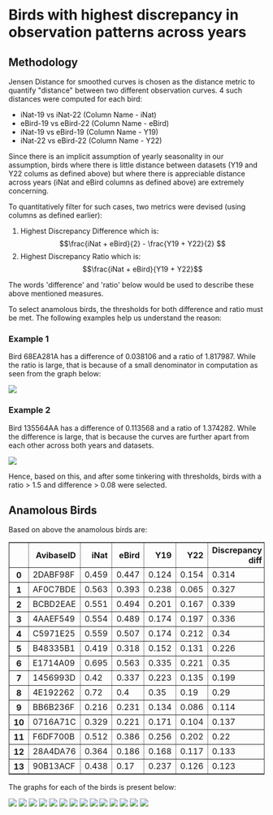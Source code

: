 # Birds with highest discrepancy in observation patterns across years

## Methodology
Jensen Distance for smoothed curves is chosen as the distance metric to quantify "distance" between two different observation curves. 4 such distances were computed for each bird:
- iNat-19 vs iNat-22 (Column Name - iNat)
- eBird-19 vs eBird-22 (Column Name - eBird)
- iNat-19 vs eBird-19 (Column Name - Y19)
- iNat-22 vs eBird-22 (Column Name - Y22)

Since there is an implicit assumption of yearly seasonality in our assumption, birds where there is little distance between datasets (Y19 and Y22 colums as defined above) but where there is appreciable distance across years (iNat and eBird columns as defined above) are extremely concerning.

To quantitatively filter for such cases, two metrics were devised (using columns as defined earlier):
1. Highest Discrepancy Difference which is: 
    $$\frac{iNat + eBird}{2} - \frac{Y19 + Y22}{2} $$
2. Highest Discrepancy Ratio which is: 
    $$\frac{iNat + eBird}{Y19 + Y22}$$

The words 'difference' and 'ratio' below would be used to describe these above mentioned measures.

To select anamolous birds, the thresholds for both difference and ratio must be met. The following examples help us understand the reason:

### Example 1
Bird 68EA281A has a difference of 0.038106 and a ratio of 1.817987. While the ratio is large, that is because of a small denominator in computation as seen from the graph below:

![](/Users/devendragovil/AllClassesMaterial/RA_Func/explorations_func_data/notebook_meeting/birds_graphs/output_68EA281A.png)

### Example 2
Bird 135564AA has a difference of 0.113568 and a ratio of 1.374282. While the difference is large, that is because the curves are further apart from each other across both years and datasets.

![](/Users/devendragovil/AllClassesMaterial/RA_Func/explorations_func_data/notebook_meeting/birds_graphs/output_135564AA.png)

Hence, based on this, and after some tinkering with thresholds, birds with a ratio > 1.5 and difference > 0.08 were selected.

## Anamolous Birds



Based on above the anamolous birds are:
<table border="1" class="dataframe">  <thead>    <tr style="text-align: right;">      <th></th>      <th>AvibaseID</th>      <th>iNat</th>      <th>eBird</th>      <th>Y19</th>      <th>Y22</th>      <th>Discrepancy diff</th>      <th>Discrepancy ratio</th>    </tr>  </thead>  <tbody>    <tr>      <th>0</th>      <td>2DABF98F</td>      <td>0.459</td>      <td>0.447</td>      <td>0.124</td>      <td>0.154</td>      <td>0.314</td>      <td>3.267</td>    </tr>    <tr>      <th>1</th>      <td>AF0C7BDE</td>      <td>0.563</td>      <td>0.393</td>      <td>0.238</td>      <td>0.065</td>      <td>0.327</td>      <td>3.154</td>    </tr>    <tr>      <th>2</th>      <td>BCBD2EAE</td>      <td>0.551</td>      <td>0.494</td>      <td>0.201</td>      <td>0.167</td>      <td>0.339</td>      <td>2.838</td>    </tr>    <tr>      <th>3</th>      <td>4AAEF549</td>      <td>0.554</td>      <td>0.489</td>      <td>0.174</td>      <td>0.197</td>      <td>0.336</td>      <td>2.811</td>    </tr>    <tr>      <th>4</th>      <td>C5971E25</td>      <td>0.559</td>      <td>0.507</td>      <td>0.174</td>      <td>0.212</td>      <td>0.34</td>      <td>2.758</td>    </tr>    <tr>      <th>5</th>      <td>B48335B1</td>      <td>0.419</td>      <td>0.318</td>      <td>0.152</td>      <td>0.131</td>      <td>0.226</td>      <td>2.597</td>    </tr>    <tr>      <th>6</th>      <td>E1714A09</td>      <td>0.695</td>      <td>0.563</td>      <td>0.335</td>      <td>0.221</td>      <td>0.35</td>      <td>2.26</td>    </tr>    <tr>      <th>7</th>      <td>1456993D</td>      <td>0.42</td>      <td>0.337</td>      <td>0.223</td>      <td>0.135</td>      <td>0.199</td>      <td>2.109</td>    </tr>    <tr>      <th>8</th>      <td>4E192262</td>      <td>0.72</td>      <td>0.4</td>      <td>0.35</td>      <td>0.19</td>      <td>0.29</td>      <td>2.075</td>    </tr>    <tr>      <th>9</th>      <td>BB6B236F</td>      <td>0.216</td>      <td>0.231</td>      <td>0.134</td>      <td>0.086</td>      <td>0.114</td>      <td>2.038</td>    </tr>    <tr>      <th>10</th>      <td>0716A71C</td>      <td>0.329</td>      <td>0.221</td>      <td>0.171</td>      <td>0.104</td>      <td>0.137</td>      <td>1.999</td>    </tr>    <tr>      <th>11</th>      <td>F6DF700B</td>      <td>0.512</td>      <td>0.386</td>      <td>0.256</td>      <td>0.202</td>      <td>0.22</td>      <td>1.96</td>    </tr>    <tr>      <th>12</th>      <td>28A4DA76</td>      <td>0.364</td>      <td>0.186</td>      <td>0.168</td>      <td>0.117</td>      <td>0.133</td>      <td>1.931</td>    </tr>    <tr>      <th>13</th>      <td>90B13ACF</td>      <td>0.438</td>      <td>0.17</td>      <td>0.237</td>      <td>0.126</td>      <td>0.123</td>      <td>1.678</td>    </tr>  </tbody></table>

The graphs for each of the birds is present below:

![](/Users/devendragovil/AllClassesMaterial/RA_Func/explorations_func_data/notebook_meeting/birds_graphs/output_0_2DABF98F.png)
![](/Users/devendragovil/AllClassesMaterial/RA_Func/explorations_func_data/notebook_meeting/birds_graphs/output_1_AF0C7BDE.png)
![](/Users/devendragovil/AllClassesMaterial/RA_Func/explorations_func_data/notebook_meeting/birds_graphs/output_2_BCBD2EAE.png)
![](/Users/devendragovil/AllClassesMaterial/RA_Func/explorations_func_data/notebook_meeting/birds_graphs/output_3_4AAEF549.png)
![](/Users/devendragovil/AllClassesMaterial/RA_Func/explorations_func_data/notebook_meeting/birds_graphs/output_4_C5971E25.png)
![](/Users/devendragovil/AllClassesMaterial/RA_Func/explorations_func_data/notebook_meeting/birds_graphs/output_5_B48335B1.png)
![](/Users/devendragovil/AllClassesMaterial/RA_Func/explorations_func_data/notebook_meeting/birds_graphs/output_6_E1714A09.png)
![](/Users/devendragovil/AllClassesMaterial/RA_Func/explorations_func_data/notebook_meeting/birds_graphs/output_7_1456993D.png)
![](/Users/devendragovil/AllClassesMaterial/RA_Func/explorations_func_data/notebook_meeting/birds_graphs/output_8_4E192262.png)
![](/Users/devendragovil/AllClassesMaterial/RA_Func/explorations_func_data/notebook_meeting/birds_graphs/output_9_BB6B236F.png)
![](/Users/devendragovil/AllClassesMaterial/RA_Func/explorations_func_data/notebook_meeting/birds_graphs/output_10_0716A71C.png)
![](/Users/devendragovil/AllClassesMaterial/RA_Func/explorations_func_data/notebook_meeting/birds_graphs/output_11_F6DF700B.png)
![](/Users/devendragovil/AllClassesMaterial/RA_Func/explorations_func_data/notebook_meeting/birds_graphs/output_12_28A4DA76.png)
![](/Users/devendragovil/AllClassesMaterial/RA_Func/explorations_func_data/notebook_meeting/birds_graphs/output_13_90B13ACF.png)



